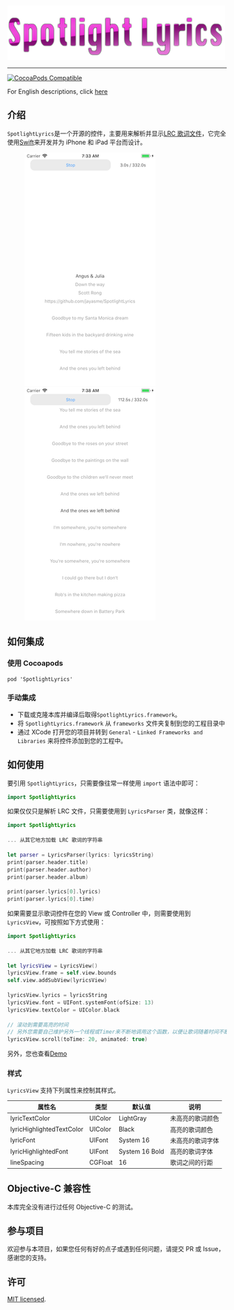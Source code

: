 ![SpotlightLyrics](resources/cover.png 'SpotlightLyrics')

---

[![CocoaPods Compatible](https://img.shields.io/cocoapods/v/SpotlightLyrics.svg)](https://cocoapods.org/pods/SpotlightLyrics)

For English descriptions, click [here](README.md)

## 介绍

`SpotlightLyrics`是一个开源的控件，主要用来解析并显示[LRC 歌词文件](<https://en.wikipedia.org/wiki/LRC_(file_format)>)，它完全使用[Swift](https://github.com/Apple/Swift)来开发并为 iPhone 和 iPad 平台而设计。

<figure class="half">

![Screenshot](resources/screenshot1.png 'Screenshot')
![Screenshot](resources/screenshot2.png 'Screenshot')

</figure>

## 如何集成

### 使用 Cocoapods

```
pod 'SpotlightLyrics'
```

### 手动集成

- 下载或克隆本库并编译后取得`SpotlightLyrics.framework`。
- 将 `SpotlightLyrics.framework` 从 `frameworks` 文件夹复制到您的工程目录中
- 通过 XCode 打开您的项目并转到 `General` - `Linked Frameworks and Libraries` 来将控件添加到您的工程中。

## 如何使用

要引用 `SpotlightLyrics`，只需要像往常一样使用 `import` 语法中即可：

```Swift
import SpotlightLyrics
```

如果仅仅只是解析 LRC 文件，只需要使用到 `LyricsParser` 类，就像这样：

```Swift
import SpotlightLyrics

... 从其它地方加载 LRC 歌词的字符串

let parser = LyricsParser(lyrics: lyricsString)
print(parser.header.title)
print(parser.header.author)
print(parser.header.album)

print(parser.lyrics[0].lyrics)
print(parser.lyrics[0].time)
```

如果需要显示歌词控件在您的 View 或 Controller 中，则需要使用到 `LyricsView`，可按照如下方式使用：

```Swift
import SpotlightLyrics

... 从其它地方加载 LRC 歌词的字符串

let lyricsView = LyricsView()
lyricsView.frame = self.view.bounds
self.view.addSubView(lyricsView)

lyricsView.lyrics = lyricsString
lyricsView.font = UIFont.systemFont(ofSize: 13)
lyricsView.textColor = UIColor.black

// 滚动到需要高亮的时间
// 另外您需要自己维护另外一个线程或Timer来不断地调用这个函数，以便让歌词随着时间不断滚动。
lyricsView.scroll(toTime: 20, animated: true)
```

另外，您也查看[Demo](https://github.com/jayasme/SpotlightLyrics_Demo)

### 样式

`LyricsView` 支持下列属性来控制其样式。

| 属性名                    | 类型    | 默认值         | 说明             |
| ------------------------- | ------- | -------------- | ---------------- |
| lyricTextColor            | UIColor | LightGray      | 未高亮的歌词颜色 |
| lyricHighlightedTextColor | UIColor | Black          | 高亮的歌词颜色   |
| lyricFont                 | UIFont  | System 16      | 未高亮的歌词字体 |
| lyricHighlightedFont      | UIFont  | System 16 Bold | 高亮的歌词字体   |
| lineSpacing               | CGFloat | 16             | 歌词之间的行距   |

## Objective-C 兼容性

本库完全没有进行过任何 Objective-C 的测试。

## 参与项目

欢迎参与本项目，如果您任何有好的点子或遇到任何问题，请提交 PR 或 Issue，感谢您的支持。

## 许可

[MIT licensed](LICENSE).
